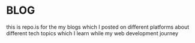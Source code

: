 # BLOG
this is repo.is for the my blogs which I posted on different  platforms about different tech topics which I learn while my web development journey

